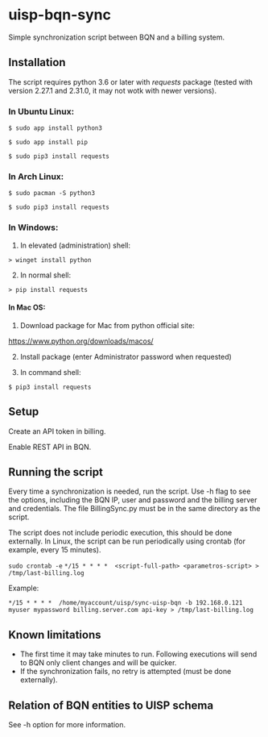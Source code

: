 # uisp-bqn-sync

Simple synchronization script between BQN and a billing system.

## Installation

The script requires python 3.6 or later with *requests* package (tested with version 2.27.1 and 2.31.0, it may not wotk with newer versions).

### In Ubuntu Linux:
`$ sudo app install python3`

`$ sudo app install pip`

`$ sudo pip3 install requests`

### In Arch Linux:
`$ sudo pacman -S python3`

`$ sudo pip3 install requests`

### In Windows:
1. In elevated (administration) shell:

`> winget install python`

2. In normal shell:

`> pip install requests`

#### In Mac OS:
1. Download package for Mac from python official site:

https://www.python.org/downloads/macos/

2. Install package (enter Administrator password when requested)

4. In command shell:

`$ pip3 install requests`

## Setup

Create an API token in billing.

Enable REST API in BQN.

## Running the script

Every time a synchronization is needed, run the script. Use -h flag to see the options, including the BQN IP, user and password and the billing server and credentials. The file BillingSync.py must be in the same directory as the script.

The script does not include periodic execution, this should be done externally. In Linux, the script can be run periodically using crontab (for example, every 15 minutes).

`sudo crontab -e`
`*/15 * * * *  <script-full-path> <parametros-script> > /tmp/last-billing.log`

Example:

`*/15 * * * *  /home/myaccount/uisp/sync-uisp-bqn -b 192.168.0.121 myuser mypassword billing.server.com api-key > /tmp/last-billing.log`

## Known limitations

- The first time it may take minutes to run. Following executions will send to BQN only client changes and will be quicker.
- If the synchronization fails, no retry is attempted (must be done externally).

## Relation of BQN entities to UISP schema

See -h option for more information.
